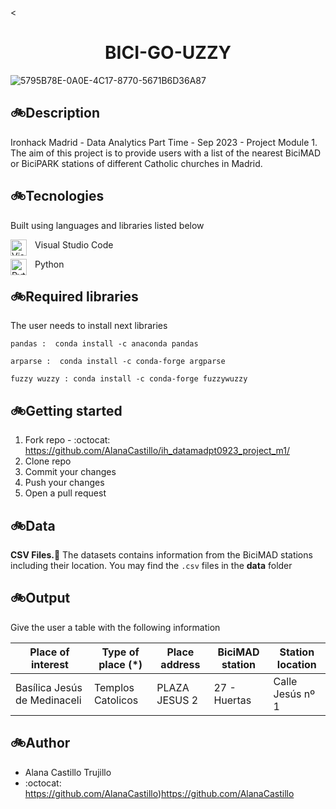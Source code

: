 <<div align="center">

# ******BICI-GO-UZZY****** </div>
![5795B78E-0A0E-4C17-8770-5671B6D36A87](https://github.com/AlanaCastillo/project_m1/assets/141866356/a6ba1274-8e55-4c54-9e50-17769b4a5bd9)

## 🚲**Description**
Ironhack Madrid - Data Analytics Part Time - Sep 2023 - Project Module 1. The aim of this project is to provide users with a list of the nearest BiciMAD or BiciPARK stations of different Catholic churches in Madrid.


## 🚲**Tecnologies**

Built using languages and libraries listed below


<img align="left" alt="Visual Studio Code" width="26px" src="https://cdn.jsdelivr.net/gh/devicons/devicon/icons/vscode/vscode-original.svg" style="padding-right:10px;" />Visual Studio Code



<img align="left" alt="Python" width="26px" src="https://cdn.jsdelivr.net/gh/devicons/devicon/icons/python/python-original.svg" style="padding-right:10px;" />Python


## 🚲**Required libraries**
The user needs to install next  libraries 

`pandas :  conda install -c anaconda pandas`

`arparse :  conda install -c conda-forge argparse`

`fuzzy wuzzy : conda install -c conda-forge fuzzywuzzy`

## 🚲**Getting started**
1. Fork repo   - :octocat: https://github.com/AlanaCastillo/ih_datamadpt0923_project_m1/
2. Clone repo
3. Commit your changes
4. Push your changes
5. Open a pull request 
 

 ## 🚲**Data**

[](https://linktodocumentation)

**CSV Files.**:open_file_folder: The datasets contains information from the BiciMAD stations including their location. You may find the `.csv` files in the __data__ folder


 ## 🚲**Output**

 Give the user a table with the following information

| Place of interest | Type of place (*) | Place address | BiciMAD station | Station location |
|---------|----------|-------|------------|----------|
| Basílica Jesús de Medinaceli   | Templos Catolicos | PLAZA JESUS 2  | 27 - Huertas | Calle Jesús nº 1


## 🚲**Author**

- Alana Castillo Trujillo
- :octocat: https://github.com/AlanaCastillo)https://github.com/AlanaCastillo
